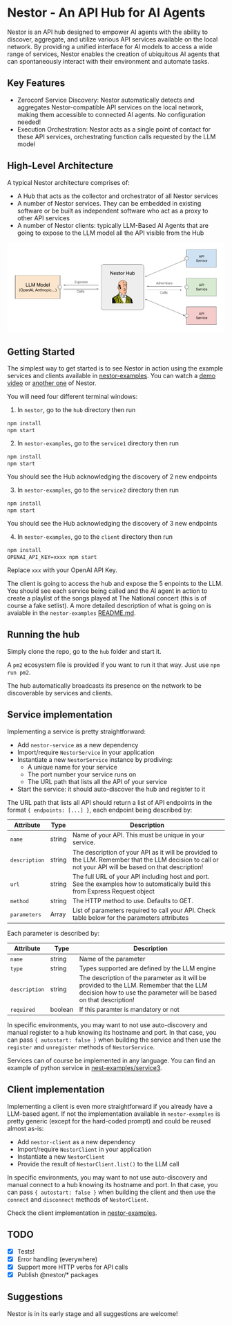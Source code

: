 # Nestor - An API Hub for AI Agents

Nestor is an API hub designed to empower AI agents with the ability to discover, aggregate, and utilize various API services available on the local network. By providing a unified interface for AI models to access a wide range of services, Nestor enables the creation of ubiquitous AI agents that can spontaneously interact with their environment and automate tasks.

## Key Features

* Zeroconf Service Discovery: Nestor automatically detects and aggregates Nestor-compatible API services on the local network, making them accessible to connected AI agents. No configuration needed!
* Execution Orchestration: Nestor acts as a single point of contact for these API services, orchestrating function calls requested by the LLM model

## High-Level Architecture

A typical Nestor architecture comprises of:

- A Hub that acts as the collector and orchestrator of all Nestor services
- A number of Nestor services. They can be embedded in existing software or be built as independent software who act as a proxy to other API services
- A number of Nestor clients: typically LLM-Based AI Agents that are going to expose to the LLM model all the API visible from the Hub

<img src="doc/architecture.png" >

## Getting Started

The simplest way to get started is to see Nestor in action using the example services and clients available in [nestor-examples](https://github.com/nbonamy/nestor-examples). You can watch a [demo video](https://youtu.be/qPjsabr4dfo) or [another one](https://www.youtube.com/watch?v=j9yR6rHlzUM) of Nestor.

You will need four different terminal windows:

1. In `nestor`, go to the `hub` directory then run
```
npm install
npm start
```

2. In `nestor-examples`, go to the `service1` directory then run
```
npm install
npm start
```

  You should see the Hub acknowledging the discovery of 2 new endpoints

3. In `nestor-examples`, go to the `service2` directory then run
```
npm install
npm start
```

  You should see the Hub acknowledging the discovery of 3 new endpoints

4. In `nestor-examples`, go to the `client` directory then run
```
npm install
OPENAI_API_KEY=xxxx npm start
```

Replace `xxx` with your OpenAI API Key.

The client is going to access the hub and expose the 5 enpoints to the LLM. You should see each service being called and the AI agent in action to create a playlist of the songs played at The National concert (this is of course a fake setlist). A more detailed description of what is going on is avaiable in the `nestor-examples` [README.md](https://github.com/nbonamy/nestor-examples/blob/main/README.md).

## Running the hub

Simply clone the repo, go to the `hub` folder and start it.

A `pm2` ecosystem file is provided if you want to run it that way. Just use `npm run pm2`.

The hub automatically broadcasts its presence on the network to be discoverable by services and clients.

## Service implementation

Implementing a service is pretty straightforward:
- Add `nestor-service` as a new dependency
- Import/require `NestorService` in your application
- Instantiate a new `NestorService` instance by prodiving:
  - A unique name for your service
  - The port number your service runs on
  - The URL path that lists all the API of your service
- Start the service: it should auto-discover the hub and register to it

The URL path that lists all API should return a list of API endpoints in the format `{ endpoints: [...] }`, each endpoint being described by:

| Attribute | Type | Description |
|-----------|------|-------------|
| `name` | string | Name of your API. This must be unique in your service. |
| `description` | string | The description of your API as it will be provided to the LLM. Remember that the LLM decision to call or not your API will be based on that description!|
| `url` | string | The full URL of your API including host and port. See the examples how to automatically build this from Express Request object|
| `method` | string | The HTTP method to use. Defaults to GET. |
| `parameters` | Array | List of parameters required to call your API. Check table below for the parameters attributes|

Each parameter is described by:

| Attribute | Type | Description |
|-----------|------|-------------|
| `name` | string | Name of the parameter |
| `type` | string | Types supported are defined by the LLM engine |
| `description` | string | The description of the parameter as it will be provided to the LLM. Remember that the LLM decision how to use the parameter will be based on that description!|
| `required` | boolean | If this paramter is mandatory or not|

In specific environments, you may want to not use auto-discovery and manual register to a hub knowing its hostname and port. In that case, you can pass `{ autostart: false }` when building the service and then use the `register` and `unregister` methods of `NestorService`.

Services can of course be implemented in any language. You can find an example of python service in [nest-examples/service3](https://github.com/nbonamy/nestor-examples/blob/main/service3/main.py).

## Client implementation

Implementing a client is even more straightforward if you already have a LLM-based agent. If not the implementation available in `nestor-examples` is pretty generic (except for the hard-coded prompt) and could be reused almost as-is:

- Add `nestor-client` as a new dependency
- Import/require `NestorClient` in your application
- Instantiate a new `NestorClient`
- Provide the result of `NestorClient.list()` to the LLM call

In specific environments, you may want to not use auto-discovery and manual connect to a hub knowing its hostname and port. In that case, you can pass `{ autostart: false }` when building the client and then use the `connect` and `disconnect` methods of `NestorClient`.

Check the client implementation in [nestor-examples](https://github.com/nbonamy/nestor-examples).

## TODO

- [x] Tests!
- [x] Error handling (everywhere)
- [x] Support more HTTP verbs for API calls
- [x] Publish @nestor/* packages

## Suggestions

Nestor is in its early stage and all suggestions are welcome!
